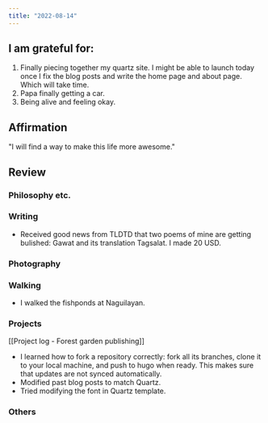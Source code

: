 ```yaml
---
title: "2022-08-14"
---
```


## I am grateful for:
1. Finally piecing together my quartz site. I might be able to launch today once I fix the blog posts and write the home page and about page. Which will take time.
2. Papa finally getting a car.
3. Being alive and feeling okay.

## Affirmation

"I will find a way to make this life more awesome."

## Review
### Philosophy etc.

### Writing

- Received good news from TLDTD that two poems of mine are getting bulished: Gawat and its translation Tagsalat. I made 20 USD.

### Photography

### Walking

- I walked the fishponds at Naguilayan.

### Projects

[[Project log - Forest garden publishing]]

- I learned how to fork a repository correctly: fork all its branches, clone it to your local machine, and push to hugo when ready. This makes sure that updates are not synced automatically.
- Modified past blog posts to match Quartz.
- Tried modifying the font in Quartz template.

### Others


